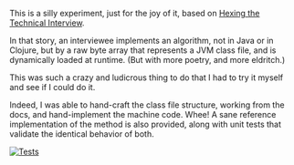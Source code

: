 This is a silly experiment, just for the joy of it, based on [Hexing the Technical Interview](https://aphyr.com/posts/341-hexing-the-technical-interview).

In that story, an interviewee implements an algorithm, not in Java or in Clojure, but by a raw byte array that 
represents a JVM class file, and is dynamically loaded at runtime. (But with more poetry, and more eldritch.)

This was such a crazy and ludicrous thing to do that I had to try it myself and see if I could do it.

Indeed, I was able to hand-craft the class file structure, working from the docs, and hand-implement the machine code. 
Whee! A sane reference implementation of the method is also provided, along with unit tests that validate the identical 
behavior of both.

[![Tests](https://github.com/samlindsaylevine/bytecode-madness/workflows/Tests/badge.svg)](https://github.com/samlindsaylevine/bytecode-madness/actions)
